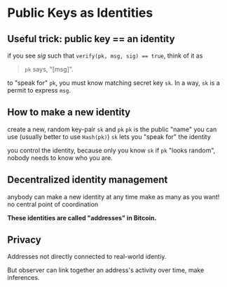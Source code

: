 # Public Keys as Identities

## Useful trick: public key == an identity

if you see *sig* such that `verify(pk, msg, sig) == true`,
think of it as 

> `pk` says, "[msg]".

to "speak for" `pk`, you must know matching secret key `sk`.
In a way, `sk` is a permit to express `msg`.

## How to make a new identity

create a new, random key-pair `sk` and `pk`
`pk` is the public "name" you can use (usually better to use `Hash(pk)`)
`sk` lets you "speak for" the identity

you control the identity, because only you know `sk`
if `pk` "looks random", nobody needs to know who you are.

## Decentralized identity management

anybody can make a new identity at any time
make as many as you want!
no central point of coordination

**These identities are called "addresses" in Bitcoin.**

## Privacy

Addresses not directly connected to real-world identiy.

But observer can link together an address's activity over time, make inferences.




